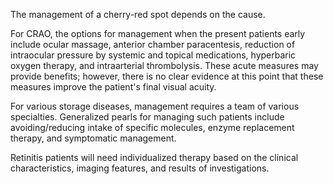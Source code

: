 The management of a cherry-red spot depends on the cause.

For CRAO, the options for management when the present patients early include ocular massage, anterior chamber paracentesis, reduction of intraocular pressure by systemic and topical medications, hyperbaric oxygen therapy, and intraarterial thrombolysis. These acute measures may provide benefits; however, there is no clear evidence at this point that these measures improve the patient's final visual acuity.

For various storage diseases, management requires a team of various specialties. Generalized pearls for managing such patients include avoiding/reducing intake of specific molecules, enzyme replacement therapy, and symptomatic management.

Retinitis patients will need individualized therapy based on the clinical characteristics, imaging features, and results of investigations.